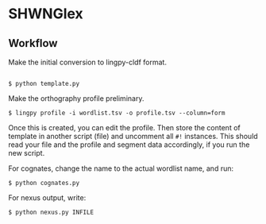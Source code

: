 # SHWNGlex


## Workflow

Make the initial conversion to lingpy-cldf format.

```shell

$ python template.py
```

Make the orthography profile preliminary.

```
$ lingpy profile -i wordlist.tsv -o profile.tsv --column=form
```

Once this is created, you can edit the profile. Then store the content of template in another script (file) and uncomment all ```#!``` instances. This should read your file and the profile and segment data accordingly, if you run the new script.

For cognates, change the name to the actual wordlist name, and run:

```
$ python cognates.py 
```

For nexus output, write:

```
$ python nexus.py INFILE
```



